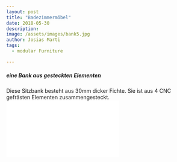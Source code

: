 ```yaml
---
layout: post
title: "Badezimmermöbel"
date: 2018-05-30
description: 
image: /assets/images/bank5.jpg
author: Josias Marti
tags: 
  - modular Furniture

---
```

<h5>eine Bank aus gesteckten Elementen</h5>
Diese Sitzbank besteht aus 30mm dicker Fichte.
Sie ist aus 4 CNC gefrästen Elementen zusammengesteckt.

<iframe style="border: none;" src="/assets/bank.html"></iframe>
